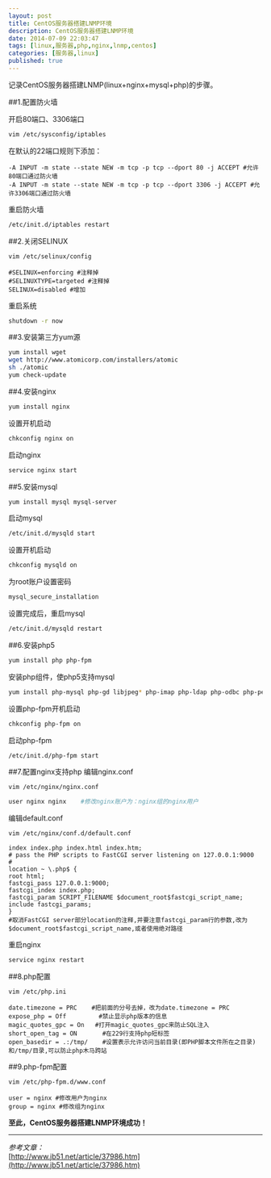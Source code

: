 ```yaml
---
layout: post
title: CentOS服务器搭建LNMP环境
description: CentOS服务器搭建LNMP环境
date: 2014-07-09 22:03:47
tags: [linux,服务器,php,nginx,lnmp,centos]
categories: [服务器,linux]
published: true
---
```

记录CentOS服务器搭建LNMP(linux+nginx+mysql+php)的步骤。

##1.配置防火墙

开启80端口、3306端口

```Bash
vim /etc/sysconfig/iptables
```

在默认的22端口规则下添加：

```
-A INPUT -m state --state NEW -m tcp -p tcp --dport 80 -j ACCEPT #允许80端口通过防火墙
-A INPUT -m state --state NEW -m tcp -p tcp --dport 3306 -j ACCEPT #允许3306端口通过防火墙
```

重启防火墙

```Bash
/etc/init.d/iptables restart
```

##2.关闭SELINUX

```Bash
vim /etc/selinux/config
```

```
#SELINUX=enforcing #注释掉
#SELINUXTYPE=targeted #注释掉
SELINUX=disabled #增加
```

重启系统

```Bash
shutdown -r now
```

##3.安装第三方yum源

```Bash
yum install wget
wget http://www.atomicorp.com/installers/atomic
sh ./atomic
yum check-update
```

##4.安装nginx

```Bash
yum install nginx
```

设置开机启动

```Bash
chkconfig nginx on
```

启动nginx

```Bash
service nginx start
```

##5.安装mysql

```Bash
yum install mysql mysql-server
```

启动mysql

```Bash
/etc/init.d/mysqld start
```

设置开机启动

```Bash
chkconfig mysqld on
```

为root账户设置密码

```Bash
mysql_secure_installation
```

设置完成后，重启mysql

```Bash
/etc/init.d/mysqld restart
```

##6.安装php5

```Bash
yum install php php-fpm
```

安装php组件，使php5支持mysql

```Bash
yum install php-mysql php-gd libjpeg* php-imap php-ldap php-odbc php-pear php-xml php-xmlrpc php-mbstring php-mcrypt php-bcmath php-mhash libmcrypt
```

设置php-fpm开机启动

```Bash
chkconfig php-fpm on
```

启动php-fpm

```Bash
/etc/init.d/php-fpm start
```

##7.配置nginx支持php
编辑nginx.conf

```Bash
vim /etc/nginx/nginx.conf
```

```Bash
user nginx nginx	#修改nginx账户为：nginx组的nginx用户
```

编辑default.conf

```Bash
vim /etc/nginx/conf.d/default.conf
```

```
index index.php index.html index.htm;
# pass the PHP scripts to FastCGI server listening on 127.0.0.1:9000
#
location ~ \.php$ {
root html;
fastcgi_pass 127.0.0.1:9000;
fastcgi_index index.php;
fastcgi_param SCRIPT_FILENAME $document_root$fastcgi_script_name;
include fastcgi_params;
}
#取消FastCGI server部分location的注释,并要注意fastcgi_param行的参数,改为$document_root$fastcgi_script_name,或者使用绝对路径
```

重启nginx

```Bash
service nginx restart
```

##8.php配置

```Bash
vim /etc/php.ini
```

```
date.timezone = PRC	   #把前面的分号去掉，改为date.timezone = PRC
expose_php = Off 		 #禁止显示php版本的信息
magic_quotes_gpc = On 	#打开magic_quotes_gpc来防止SQL注入
short_open_tag = ON 	  #在229行支持php短标签
open_basedir = .:/tmp/    #设置表示允许访问当前目录(即PHP脚本文件所在之目录)和/tmp/目录,可以防止php木马跨站
```

##9.php-fpm配置

```Bash
vim /etc/php-fpm.d/www.conf
```

```
user = nginx #修改用户为nginx
group = nginx #修改组为nginx
```

**至此，CentOS服务器搭建LNMP环境成功！**

----------
*参考文章：*  
[http://www.jb51.net/article/37986.htm](http://www.jb51.net/article/37986.htm)